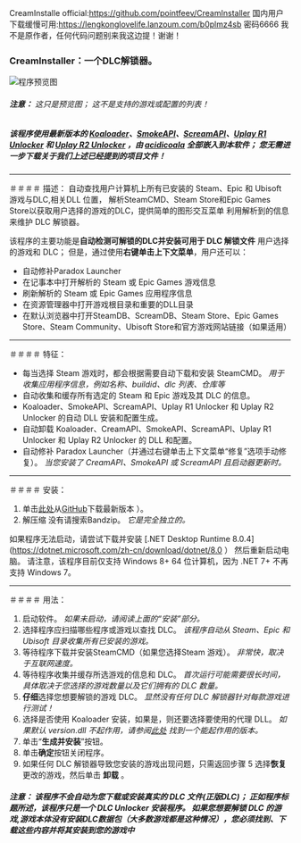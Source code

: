 CreamInstalle official:https://github.com/pointfeev/CreamInstaller
国内用户下载缓慢可用:https://lengkonglovelife.lanzoum.com/b0plmz4sb 密码6666
我不是原作者，任何代码问题别来我这边提！谢谢！

### CreamInstaller：一个DLC解锁器。
![程序预览图](https://img2.imgtp.com/2024/04/28/yGVho5it.png)

###### **注意：** 这只是预览图； 这不是支持的游戏或配置的列表！

##### 该程序使用最新版本的 [Koaloader](https://github.com/acidicoala/Koaloader)、[SmokeAPI](https://github.com/acidicoala/SmokeAPI)、[ScreamAPI]( https://github.com/acidicoala/ScreamAPI)、[Uplay R1 Unlocker](https://github.com/acidicoala/UplayR1Unlocker) 和 [Uplay R2 Unlocker](https://github.com/acidicoala/UplayR2Unlocker) ，由 [acidicoala](https://github.com/acidicoala) 全部嵌入到本软件； 您无需进一步下载关于我们上述已经提到的项目文件！
---
＃＃＃＃ 描述：
自动查找用户计算机上所有已安装的 Steam、Epic 和 Ubisoft 游戏与DLC,相关DLL 位置，
解析SteamCMD、Steam Store和Epic Games Store以获取用户选择的游戏的DLC，提供简单的图形交互菜单
利用解析到的信息来维护 DLC 解锁器。

该程序的主要功能是**自动检测可解锁的DLC并安装可用于 DLC 解锁文件**
用户选择的游戏和 DLC； 但是，通过使用**右键单击上下文菜单**，用户还可以：
* 自动修补Paradox Launcher
* 在记事本中打开解析的 Steam 或 Epic Games 游戏信息
* 刷新解析的 Steam 或 Epic Games 应用程序信息
* 在资源管理器中打开游戏根目录和重要的DLL目录
* 在默认浏览器中打开SteamDB、ScreamDB、Steam Store、Epic Games Store、Steam Community、Ubisoft Store和官方游戏网站链接（如果适用）

---
＃＃＃＃ 特征：
* 每当选择 Steam 游戏时，都会根据需要自动下载和安装 SteamCMD。 *用于收集应用程序信息，例如名称、buildid、dlc 列表、仓库等*
* 自动收集和缓存所有选定的 Steam 和 Epic 游戏及其 DLC 的信息。
* Koaloader、SmokeAPI、ScreamAPI、Uplay R1 Unlocker 和 Uplay R2 Unlocker 的自动 DLL 安装和配置生成。
* 自动卸载 Koaloader、CreamAPI、SmokeAPI、ScreamAPI、Uplay R1 Unlocker 和 Uplay R2 Unlocker 的 DLL 和配置。
* 自动修补 Paradox Launcher（并通过右键单击上下文菜单“修复”选项手动修复）。 *当您安装了 CreamAPI、SmokeAPI 或 ScreamAPI 且启动器更新时。*

---
＃＃＃＃ 安装：
1. 单击[此处](https://github.com/lengkonglovelife/CreamInstaller-CHS/releases/tag/release)从[GitHub](https://github.com/lengkonglovelife/CreamInstaller-CHS)下载最新版本 ）。
2. 解压缩 没有请搜索Bandzip。 *它是完全独立的。*

如果程序无法启动，请尝试下载并安装 [.NET Desktop Runtime 8.0.4](https://dotnet.microsoft.com/zh-cn/download/dotnet/8.0 ）
然后重新启动电脑。 请注意，该程序目前仅支持 Windows 8+ 64 位计算机，因为 .NET 7+ 不再支持 Windows 7。

---
＃＃＃＃ 用法：
1. 启动软件。 *如果未启动，请阅读上面的“安装”部分。*
2. 选择程序应扫描哪些程序或游戏以查找 DLC。 *该程序自动从 Steam、Epic 和 Ubisoft 目录收集所有已安装的游戏。*
3. 等待程序下载并安装SteamCMD（如果您选择Steam 游戏）。 *非常快，取决于互联网速度。*
4. 等待程序收集并缓存所选游戏的信息和 DLC。 *首次运行可能需要很长时间，具体取决于您选择的游戏数量以及它们拥有的 DLC 数量。*
5. **仔细**选择您想要解锁的游戏 DLC。 *显然没有任何 DLC 解锁器针对每款游戏进行测试！*
6. 选择是否使用 Koaloader 安装，如果是，则还要选择要使用的代理 DLL。 *如果默认 version.dll 不起作用，请参阅[此处](https://cs.rin.ru/forum/viewtopic.php?p=2552172#p2552172) 找到一个能起作用的版本。*
7. 单击“**生成并安装**”按钮。
8. 单击**确定**按钮关闭程序。
9. 如果任何 DLC 解锁器导致您安装的游戏出现问题，只需返回步骤 5 选择**恢复**更改的游戏，然后单击 **卸载** 。

##### **注意：** 该程序不会自动为您下载或安装真实的 DLC 文件(正版DLC)； 正如程序标题所述，该程序只是一个 *DLC Unlocker* 安装程序。 如果您想要解锁 DLC 的游戏,游戏本体没有安装DLC数据包（大多数游戏都是这种情况），您必须找到、下载这些内容并将其安装到您的游戏中
